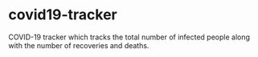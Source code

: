 # covid19-tracker
COVID-19 tracker which tracks the total number of infected people along with the number of recoveries and deaths.

